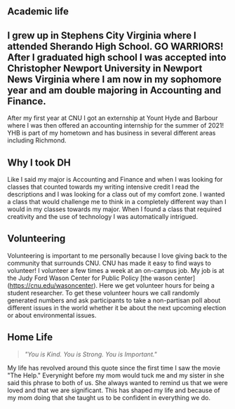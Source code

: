 ## Academic life

I grew up in Stephens City Virginia where I attended Sherando High School. GO WARRIORS! After I graduated high school I was accepted into Christopher Newport University in Newport News Virginia where I am now in my sophomore year and am double majoring in Accounting and Finance.
---

After my first year at CNU I got an externship at Yount Hyde and Barbour where I was then offered an accounting internship for the summer of 2021! YHB is part of my hometown and has business in several different areas including Richmond.
## Why I took DH
Like I said my major is Accounting and Finance and when I was looking for classes that counted towards my writing intensive credit I read the descriptions and I was looking for a class out of my comfort zone. I wanted a class that would challenge me to think in a completely different way than I would in my classes towards my major. When I found a class that required creativity and the use of technology I was automatically intrigued.
## Volunteering
Volunteering is important to me personally because I love giving back to the community that surrounds CNU. CNU has made it easy to find ways to volunteer! I volunteer a few times a week at an on-campus job. My job is at the Judy Ford Wason Center for Public Policy [the wason center] (https://cnu.edu/wasoncenter). Here we get volunteer hours for being a student researcher. To get these volunteer hours we call randomly generated numbers and ask participants to take a non-partisan poll about different issues in the world whether it be about the next upcoming election or about environmental issues.
## Home Life
> *"You is Kind. You is Strong. You is Important."*

My life has revolved around this quote since the first time I saw the movie "The Help." Everynight before my mom would tuck me and my sister in she said this phrase to both of us. She always wanted to remind us that we were loved and that we are significant. This has shaped my life and because of my mom doing that she taught us to be confident in everything we do.
